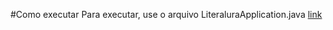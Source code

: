 #Como executar
Para executar, use o arquivo LiteraluraApplication.java [link](https://github.com/alfa-m/oracle-next-education-t7/blob/main/challenge_literalura/literalura/src/main/java/br/com/oracle/one/literalura/LiteraluraApplication.java)
